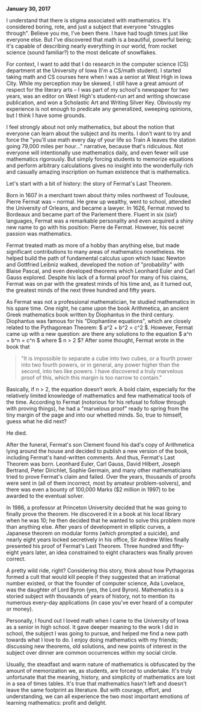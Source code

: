 **January 30, 2017**

I understand that there is stigma associated with mathematics. It's considered boring, rote, and just a subject that everyone "struggles through". Believe you me, I’ve been there. I have had tough times just like everyone else. But I've discovered that math is a beautiful, powerful being; it's capable of describing nearly everything in our world, from rocket science (sound familiar?) to the most delicate of snowflakes.For context, I want to add that I do research in the computer science (CS) department at the University of Iowa (I'm a CS/math student). I started taking math and CS courses here when I was a senior at West High in Iowa City. While my perception may be skewed, I still have a great amount of respect for the literary arts – I was part of my school's newspaper for two years, was an editor on West High's student-run art and writing showcase publication, and won a Scholastic Art and Writing Silver Key. Obviously my experience is not enough to predicate any generalized, sweeping opinions, but I think I have some grounds.I feel strongly about not only mathematics, but about the notion that everyone can learn about the subject and its merits. I don’t want to try and force the "you'll use math every day of your life so Train A leaves the station going 79,000 miles per hour…" narrative, because that's ridiculous. Not everyone will intentionally use mathematics daily, and even fewer will use mathematics rigorously. But simply forcing students to memorize equations and perform arbitrary calculations gives no insight into the wonderfully rich and casually amazing inscription on human existence that is mathematics.Let's start with a bit of history: the story of Fermat's Last Theorem.Born in 1607 in a merchant town about thirty miles northwest of Toulouse, Pierre Fermat was – normal. He grew up wealthy, went to school, attended the University of Orleans, and became a lawyer. In 1626, Fermat moved to Bordeaux and became part of the Parlement there. Fluent in six (six!) languages, Fermat was a remarkable personality and even acquired a shiny new name to go with his position: Pierre de Fermat. However, his secret passion was mathematics.Fermat treated math as more of a hobby than anything else, but made significant contributions to many areas of mathematics nonetheless. He helped build the path of fundamental calculus upon which Isaac Newton and Gottfried Leibniz walked, developed the notion of "probability" with Blaise Pascal, and even developed theorems which Leonhard Euler and Carl Gauss explored. Despite his lack of a formal proof for many of his claims, Fermat was on par with the greatest minds of his time and, as it turned out, the greatest minds of the next three hundred and fifty years.As Fermat was not a professional mathematician, he studied mathematics in his spare time. One night, he came upon the book Arithmetica, an ancient Greek mathematics book written by Diophantus in the third century. Diophantus was famous for his "Diophantine equations", which are closely related to the Pythagorean Theorem: $ a^2 + b^2 = c^2 $. However, Fermat came up with a new question: are there any solutions to the equation $ a^n + b^n = c^n $ where $ n > 2 $? After some thought, Fermat wrote in the book that>"It is impossible to separate a cube into two cubes, or a fourth power into two fourth powers, or in general, any power higher than the second, into two like powers. I have discovered a truly marvelous proof of this, which this margin is too narrow to contain."Basically, if n > 2, the equation doesn’t work. A bold claim, especially for the relatively limited knowledge of mathematics and few mathematical tools of the time. According to Fermat (notorious for his refusal to follow through with proving things), he had a "marvelous proof" ready to spring from the tiny margin of the page and into our whetted minds. So, true to himself, guess what he did next?He died.After the funeral, Fermat's son Clement found his dad's copy of Arithmetica lying around the house and decided to publish a new version of the book, including Fermat's hand-written comments. And thus, Fermat's Last Theorem was born. Leonhard Euler, Carl Gauss, David Hilbert, Joseph Bertrand, Peter Dirichlet, Sophie Germain, and many other mathematicians tried to prove Fermat's claim and failed. Over the years, thousands of proofs were sent in (all of them incorrect, most by amateur problem-solvers), and there was even a bounty of 100,000 Marks ($2 million in 1997) to be awarded to the eventual solver.In 1986, a professor at Princeton University decided that he was going to finally prove the theorem. He discovered it in a book at his local library when he was 10; he then decided that he wanted to solve this problem more than anything else. After years of development in elliptic curves, a Japanese theorem on modular forms (which prompted a suicide), and nearly eight years locked secretively in his office, Sir Andrew Wiles finally presented his proof of Fermat's Last Theorem. Three hundred and fifty-eight years later, an idea constrained to eight characters was finally proven correct.A pretty wild ride, right? Considering this story, think about how Pythagoras formed a cult that would kill people if they suggested that an irrational number existed, or that the founder of computer science, Ada Lovelace, was the daughter of Lord Byron (yes, the Lord Byron). Mathematics is a storied subject with thousands of years of history, not to mention its numerous every-day applications (in case you’ve ever heard of a computer or money).Personally, I found out I loved math when I came to the University of Iowa as a senior in high school. It gave deeper meaning to the work I did in school, the subject I was going to pursue, and helped me find a new path towards what I love to do. I enjoy doing mathematics with my friends; discussing new theorems, old solutions, and new points of interest in the subject over dinner are common occurrences within my social circle.Usually, the steadfast and warm nature of mathematics is obfuscated by the amount of memorization we, as students, are forced to undertake. It's truly unfortunate that the meaning, history, and simplicity of mathematics are lost in a sea of times tables. It's true that mathematics hasn't left and doesn't leave the same footprint as literature. But with courage, effort, and understanding, we can all experience the two most important emotions of learning mathematics: profit and delight.

